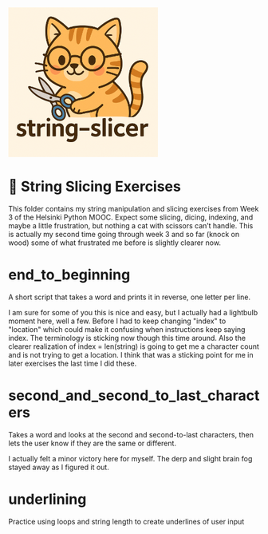 <img src="./string-slicer.png" alt="String Slicer Cat" width="300">

# 🧵 String Slicing Exercises

This folder contains my string manipulation and slicing exercises from Week 3 of the Helsinki Python MOOC.
Expect some slicing, dicing, indexing, and maybe a little frustration, but nothing a cat with scissors can’t handle.
This is actually my second time going through week 3 and so far (knock on wood) some of what frustrated me before is slightly clearer now.


# end_to_beginning

A short script that takes a word and prints it in reverse, one letter per line.

I am sure for some of you this is nice and easy, but I actually had a lightbulb moment here, well a few. Before I had to keep changing "index" to "location" which could make it confusing when instructions keep saying index. The terminology is sticking now though this time around. Also the clearer realization of index = len(string) is going to get me a character count and is not trying to get a location. I think that was a sticking point for me in later exercises the last time I did these.


# second_and_second_to_last_characters

Takes a word and looks at the second and second-to-last characters, then lets the user know if they are the same or different.

I actually felt a minor victory here for myself. The derp and slight brain fog stayed away as I figured it out.  


# underlining

Practice using loops and string length to create underlines of user input
